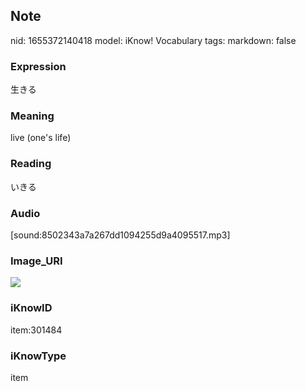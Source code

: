 ## Note
nid: 1655372140418
model: iKnow! Vocabulary
tags: 
markdown: false

### Expression
生きる

### Meaning
live (one's life)

### Reading
いきる

### Audio
[sound:8502343a7a267dd1094255d9a4095517.mp3]

### Image_URI
<img src="16a0937793bad09c1c6073ab488d0f5a.jpg">

### iKnowID
item:301484

### iKnowType
item
